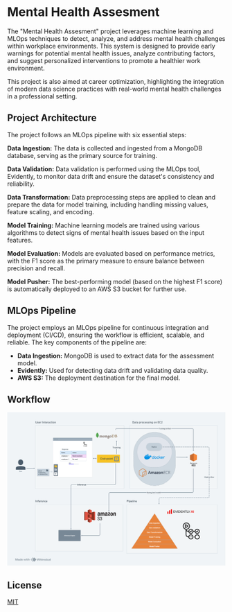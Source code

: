# Mental Health Assesment

The "Mental Health Assesment" project leverages machine learning and MLOps techniques to detect, analyze, and address mental health challenges within workplace environments. This system is designed to provide early warnings for potential mental health issues, analyze contributing factors, and suggest personalized interventions to promote a healthier work environment.

This project is also aimed at career optimization, highlighting the integration of modern data science practices with real-world mental health challenges in a professional setting.

## Project Architecture

The project follows an MLOps pipeline with six essential steps:

**Data Ingestion:** The data is collected and ingested from a MongoDB database, serving as the primary source for training.

**Data Validation:** Data validation is performed using the MLOps tool, Evidently, to monitor data drift and ensure the dataset's consistency and reliability.

**Data Transformation:** Data preprocessing steps are applied to clean and prepare the data for model training, including handling missing values, feature scaling, and encoding.

**Model Training:** Machine learning models are trained using various algorithms to detect signs of mental health issues based on the input features.

**Model Evaluation:** Models are evaluated based on performance metrics, with the F1 score as the primary measure to ensure balance between precision and recall.

**Model Pusher:** The best-performing model (based on the highest F1 score) is automatically deployed to an AWS S3 bucket for further use.

## MLOps Pipeline

The project employs an MLOps pipeline for continuous integration and deployment (CI/CD), ensuring the workflow is efficient, scalable, and reliable. The key components of the pipeline are:

* **Data Ingestion:** MongoDB is used to extract data for the assessment model.
* **Evidently:** Used for detecting data drift and validating data quality.
* **AWS S3:** The deployment destination for the final model.


## Workflow

![1731170246892](image/README/1731170246892.png)


## License

[MIT](https://choosealicense.com/licenses/mit/)
